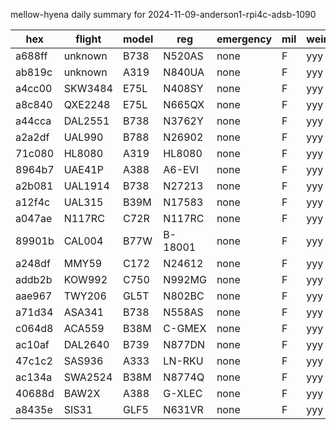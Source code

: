 mellow-hyena daily summary for 2024-11-09-anderson1-rpi4c-adsb-1090

|hex|flight|model|reg|emergency|mil|weirdo|
|--|--|--|--|--|--|--|
|a688ff|unknown|B738|N520AS|none|F|yyy|
|ab819c|unknown|A319|N840UA|none|F|yyy|
|a4cc00|SKW3484|E75L|N408SY|none|F|yyy|
|a8c840|QXE2248|E75L|N665QX|none|F|yyy|
|a44cca|DAL2551|B738|N3762Y|none|F|yyy|
|a2a2df|UAL990|B788|N26902|none|F|yyy|
|71c080|HL8080|A319|HL8080|none|F|yyy|
|8964b7|UAE41P|A388|A6-EVI|none|F|yyy|
|a2b081|UAL1914|B738|N27213|none|F|yyy|
|a12f4c|UAL315|B39M|N17583|none|F|yyy|
|a047ae|N117RC|C72R|N117RC|none|F|yyy|
|89901b|CAL004|B77W|B-18001|none|F|yyy|
|a248df|MMY59|C172|N24612|none|F|yyy|
|addb2b|KOW992|C750|N992MG|none|F|yyy|
|aae967|TWY206|GL5T|N802BC|none|F|yyy|
|a71d34|ASA341|B738|N558AS|none|F|yyy|
|c064d8|ACA559|B38M|C-GMEX|none|F|yyy|
|ac10af|DAL2640|B739|N877DN|none|F|yyy|
|47c1c2|SAS936|A333|LN-RKU|none|F|yyy|
|ac134a|SWA2524|B38M|N8774Q|none|F|yyy|
|40688d|BAW2X|A388|G-XLEC|none|F|yyy|
|a8435e|SIS31|GLF5|N631VR|none|F|yyy|
